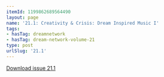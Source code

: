 ```yaml
---
itemId: 1199862689564490
layout: page
name: '21.1: Creativity & Crisis: Dream Inspired Music I'
tags:
- hasTag: dreamnetwork
- hasTag: dream-network-volume-21
type: post
urlSlug: '21.1'
---
```

<a href="files/pdfs/Volume_21/21.1_music_crisis_I.pdf" download="">Download issue 21.1</a>
